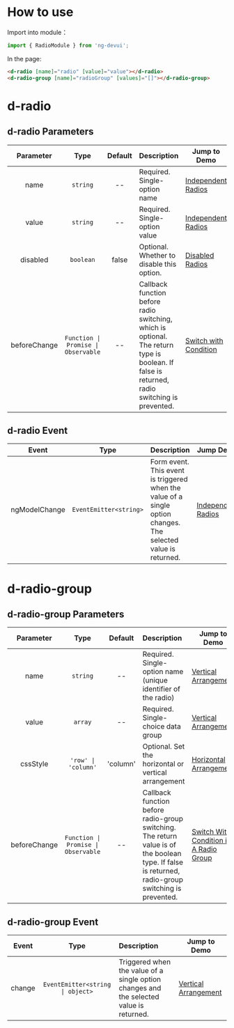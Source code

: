 # How to use

Import into module：

```ts
import { RadioModule } from 'ng-devui';
```

In the page:

```html
<d-radio [name]="radio" [value]="value"></d-radio>
<d-radio-group [name]="radioGroup" [values]="[]"></d-radio-group>
```

# d-radio
## d-radio Parameters

|  Parameter   |              Type               | Default | Description                                                                                                                                  | Jump to Demo                                   |
| :----------: | :-----------------------------: | :-----: | :------------------------------------------------------------------------------------------------------------------------------------------- | ---------------------------------------------- |
|     name     |            `string`             |   --    | Required. Single-option name                                                                                                                 | [Independent Radios](demo#basic-usage) |
|    value     |            `string`             |   --    | Required. Single-option value                                                                                                                | [Independent Radios](demo#basic-usage) |
|   disabled   |            `boolean`            |  false  | Optional. Whether to disable this option.                                                                                                    | [Disabled Radios](demo#disabled)                      |     |
| beforeChange | `Function \| Promise \| Observable` |   --    | Callback function before radio switching, which is optional. The return type is boolean. If false is returned, radio switching is prevented. | [Switch with Condition](demo#condition-change)   |

## d-radio Event

|     Event     |        Type         | Description                                                                                                    | Jump Demo                                      |
| :-----------: | :-----------------: | :------------------------------------------------------------------------------------------------------------- | ---------------------------------------------- |
| ngModelChange | `EventEmitter<string>` | Form event. This event is triggered when the value of a single option changes. The selected value is returned. | [Independent Radios](demo#basic-usage) |

# d-radio-group
## d-radio-group Parameters

|  Parameter   |              Type               | Default  | Description                                                                                                                                        | Jump to Demo                                                        |
| :----------: | :-----------------------------: | :------: | :------------------------------------------------------------------------------------------------------------------------------------------------- | ------------------------------------------------------------------- |
|     name     |            `string`             |    --    | Required. Single-option name (unique identifier of the radio)                                                                                      | [Vertical Arrangement](demo#vertical)                               |
|    value    |             `array`             |    --    | Required. Single-choice data group                                                                                                                 | [Vertical Arrangement](demo#vertical)                               |
|   cssStyle   |       `'row' \| 'column'`        | 'column' | Optional. Set the horizontal or vertical arrangement                                                                                               | [Horizontal Arrangement](demo#horizontal)                           |     |
| beforeChange | `Function \| Promise \| Observable` |    --    | Callback function before radio-group switching. The return value is of the boolean type. If false is returned, radio-group switching is prevented. | [Switch With Condition in A Radio Group](demo#condition-radio-group) |

## d-radio-group Event

| Event  |        Type         | Description                                                                             | Jump to Demo                          |
| :----: | :-----------------: | :-------------------------------------------------------------------------------------- | ------------------------------------- |
| change | `EventEmitter<string \| object>` | Triggered when the value of a single option changes and the selected value is returned. | [Vertical Arrangement](demo#vertical) |
